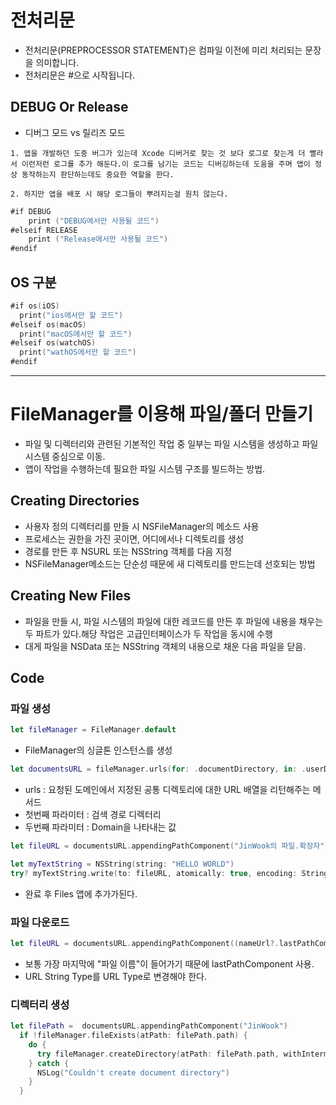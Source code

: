 # 전처리문

- 전처리문(PREPROCESSOR STATEMENT)은 컴파일 이전에 미리 처리되는 문장을 의미합니다.
- 전처리문은 #으로 시작됩니다.


## DEBUG Or Release

- 디버그 모드 vs 릴리즈 모드

```
1. 앱을 개발하던 도중 버그가 있는데 Xcode 디버거로 찾는 것 보다 로그로 찾는게 더 빨라서 이런저런 로그를 추가 해둔다.이 로그를 남기는 코드는 디버깅하는데 도움을 주며 앱이 정상 동작하는지 판단하는데도 중요한 역할을 한다.

2. 하지만 앱을 배포 시 해당 로그들이 뿌려지는걸 원치 않는다.
```

```swift
#if DEBUG
    print ("DEBUG에서만 사용될 코드")
#elseif RELEASE
    print ("Release에서만 사용될 코드")
#endif
```

## OS 구분

```swift
#if os(iOS)
  print("ios에서만 할 코드")
#elseif os(macOS)
  print("macOS에서만 할 코드")
#elseif os(watchOS)
  print("wathOS에서만 할 코드")
#endif
```

-----

# FileManager를 이용해 파일/폴더 만들기

- 파일 및 디렉터리와 관련된 기본적인 작업 중 일부는 파일 시스템을 생성하고 파일 시스템 중심으로 이동.
- 앱이 작업을 수행하는데 필요한 파일 시스템 구조를 빌드하는 방법.

## Creating Directories

- 사용자 정의 디렉터리를 만들 시 NSFileManager의 메소드 사용
- 프로세스는 권한을 가진 곳이면, 어디에서나 디렉토리를 생성
- 경로를 만든 후 NSURL 또는 NSString 객체를 다음 지정
- NSFileManager메소드는 단순성 때문에 새 디렉토리를 만드는데 선호되는 방법

## Creating New Files

- 파일을 만들 시, 파일 시스템의 파일에 대한 레코드를 만든 후 파일에 내용을 채우는 두 파트가 있다.해당 작업은 고급인터페이스가 두 작업을 동시에 수행
- 대게 파일을 NSData 또는 NSString 객체의 내용으로 채운 다음 파일을 닫음.

## Code

### 파일 생성

```swift
let fileManager = FileManager.default
```

- FileManager의 싱글톤 인스턴스를 생성

```swift
let documentsURL = fileManager.urls(for: .documentDirectory, in: .userDomainMask)[0]
```

- urls : 요청된 도메인에서 지정된 공통 디렉토리에 대한 URL 배열을 리턴해주는 메서드
- 첫번째 파라미터 : 검색 경로 디렉터리
- 두번째 파라미터 : Domain을 나타내는 값

```swift
let fileURL = documentsURL.appendingPathComponent("JinWook의 파일.확장자")

let myTextString = NSString(string: "HELLO WORLD")
try? myTextString.write(to: fileURL, atomically: true, encoding: String.Encoding.utf8.rawValue)
```

- 완료 후 Files 앱에 추가가된다.

### 파일 다운로드

```swift
let fileURL = documentsURL.appendingPathComponent((nameUrl?.lastPathComponent)!)
```

- 보통 가장 마지막에 "파일 이름"이 들어가기 때문에 lastPathComponent 사용.
- URL String Type를 URL Type로 변경해야 한다.

### 디렉터리 생성

```swift
let filePath =  documentsURL.appendingPathComponent("JinWook")
  if !fileManager.fileExists(atPath: filePath.path) {
    do {
      try fileManager.createDirectory(atPath: filePath.path, withIntermediateDirectories: true, attributes: nil)
    } catch {
      NSLog("Couldn't create document directory")
    }
  }
```





